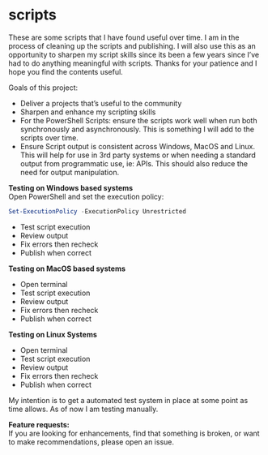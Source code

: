 # scripts
These are some scripts that I have found useful over time.  I am in the process of cleaning up the scripts and publishing.  I will also use this as an opportunity to sharpen my script skills since its been a few years since I’ve had to do anything meaningful with scripts.  Thanks for your patience and I hope you find the contents useful.


Goals of this project:
- Deliver a projects that’s useful to the community
- Sharpen and enhance my scripting skills
- For the PowerShell Scripts: ensure the scripts work well when run both synchronously and asynchronously.  This is something I will add to the scripts over time.
- Ensure Script output is consistent across Windows, MacOS and Linux.  This will help for use in 3rd party systems or when needing a standard output from programmatic use, ie: APIs. This should also reduce the need for output manipulation.


**Testing on Windows based systems**  
Open PowerShell and set the execution policy:  
```powershell
Set-ExecutionPolicy -ExecutionPolicy Unrestricted  
```
- Test script execution  
- Review output  
- Fix errors then recheck  
- Publish when correct  

**Testing on MacOS based systems**  
- Open terminal  
- Test script execution  
- Review output  
- Fix errors then recheck  
- Publish when correct  

**Testing on Linux Systems**  
- Open terminal  
- Test script execution  
- Review output  
- Fix errors then recheck  
- Publish when correct  

My intention is to get a automated test system in place at some point as time allows.  As of now I am testing manually.

**Feature requests:**  
If you are looking for enhancements, find that something is broken, or want to make recommendations, please open an issue.
